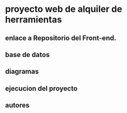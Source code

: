 # proyecto web de alquiler de herramientas

## enlace a Repositorio del Front-end.


## base de datos


## diagramas


## ejecucion del proyecto


## autores 

